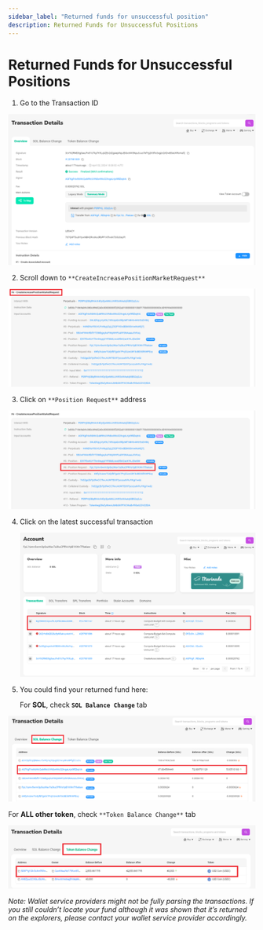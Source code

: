 ```yaml
---
sidebar_label: "Returned funds for unsuccessful position"
description: Returned Funds for Unsuccessful Positions
---
```


# Returned Funds for Unsuccessful Positions

1. Go to the Transaction ID

![Returned1](returned1.png)

2. Scroll down to `**CreateIncreasePositionMarketRequest**`

![Returned2](returned2.png)

3. Click on `**Position Request**` address

![Returned3](returned3.png)

4. Click on the latest successful transaction

   ![Returned4](returned4.png)

5. You could find your returned fund here:

   For **SOL**, check **`SOL Balance Change`** tab

![Returned5](returned5.png)

For **ALL other token**, check `**Token Balance Change**` tab

![Returned6](returned6.png)

_Note: Wallet service providers might not be fully parsing the transactions. If you still couldn’t locate your fund although it was shown that it’s returned on the explorers, please contact your wallet service provider accordingly._
